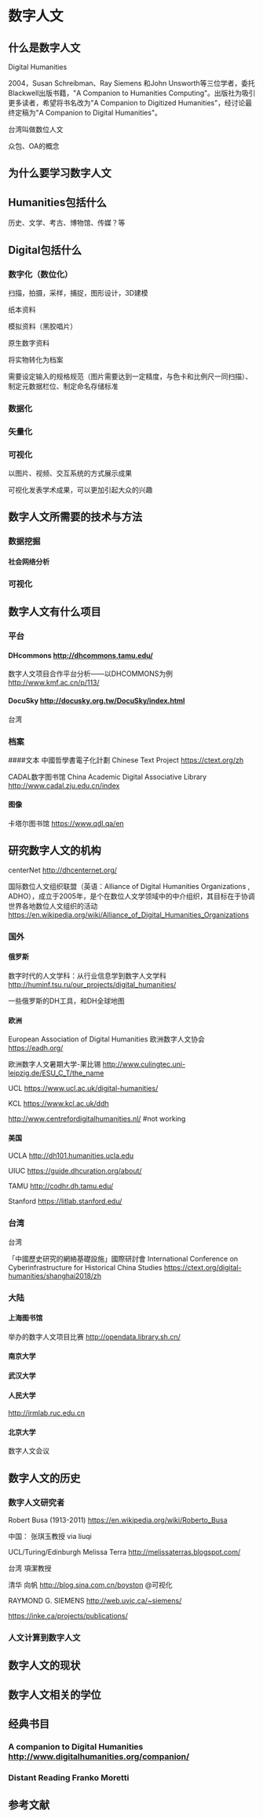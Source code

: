 # 数字人文
## 什么是数字人文 
Digital Humanities

2004，Susan Schreibman、Ray Siemens 和John Unsworth等三位学者，委托Blackwell出版书籍，"A Companion to Humanities Computing"。出版社为吸引更多读者，希望将书名改为"A Companion to Digitized Humanities"，经讨论最终定稿为"A Companion to Digital Humanities"。

台湾叫做数位人文

众包、OA的概念
## 为什么要学习数字人文
## Humanities包括什么
历史、文学、考古、博物馆、传媒？等
## Digital包括什么

### 数字化（数位化）
扫描，拍摄，采样，捕捉，图形设计，3D建模

纸本资料

模拟资料（黑胶唱片）

原生数字资料

将实物转化为档案

需要设定输入的规格规范（图片需要达到一定精度，与色卡和比例尺一同扫描）、制定元数据栏位、制定命名存储标准

### 数据化
### 矢量化
### 可视化
以图片、视频、交互系统的方式展示成果

可视化发表学术成果，可以更加引起大众的兴趣
## 数字人文所需要的技术与方法


### 数据挖掘
#### 社会网络分析
### 可视化
## 数字人文有什么项目
### 平台
#### DHcommons  http://dhcommons.tamu.edu/
数字人文项目合作平台分析——以DHCOMMONS为例 http://www.kmf.ac.cn/p/113/
#### DocuSky http://docusky.org.tw/DocuSky/index.html
台湾
### 档案
####文本
中國哲學書電子化計劃 Chinese Text Project https://ctext.org/zh

CADAL数字图书馆 China Academic Digital Associative Library http://www.cadal.zju.edu.cn/index
#### 图像
卡塔尔图书馆 https://www.qdl.qa/en
## 研究数字人文的机构
centerNet http://dhcenternet.org/

国际数位人文组织联盟（英语：Alliance of Digital Humanities Organizations ,  ADHO），成立于2005年，是个在数位人文学领域中的中介组织，其目标在于协调世界各地数位人文组织的活动
https://en.wikipedia.org/wiki/Alliance_of_Digital_Humanities_Organizations
### 国外
#### 俄罗斯
数字时代的人文学科：从行业信息学到数字人文学科
http://huminf.tsu.ru/our_projects/digital_humanities/ 

一些俄罗斯的DH工具，和DH全球地图
#### 欧洲
European Association of Digital Humanities 欧洲数字人文协会 https://eadh.org/

欧洲数字人文暑期大学-莱比锡 http://www.culingtec.uni-leipzig.de/ESU_C_T/the_name

UCL https://www.ucl.ac.uk/digital-humanities/

KCL https://www.kcl.ac.uk/ddh

http://www.centrefordigitalhumanities.nl/ #not working

#### 美国
UCLA
http://dh101.humanities.ucla.edu

UIUC 
https://guide.dhcuration.org/about/

TAMU
http://codhr.dh.tamu.edu/

Stanford
https://litlab.stanford.edu/
### 台湾
台湾


「中國歷史研究的網絡基礎設施」國際研討會
International Conference on Cyberinfrastructure for Historical China Studies
https://ctext.org/digital-humanities/shanghai2018/zh

### 大陆
#### 上海图书馆

举办的数字人文项目比赛 http://opendata.library.sh.cn/

#### 南京大学

#### 武汉大学

#### 人民大学 
http://irmlab.ruc.edu.cn

#### 北京大学
数字人文会议



## 数字人文的历史
### 数字人文研究者
Robert Busa (1913-2011) https://en.wikipedia.org/wiki/Roberto_Busa

中国： 张琪玉教授 via liuqi

UCL/Turing/Edinburgh Melissa Terra http://melissaterras.blogspot.com/

台湾 項潔教授

清华 向帆 http://blog.sina.com.cn/boyston @可视化

RAYMOND G. SIEMENS http://web.uvic.ca/~siemens/

https://inke.ca/projects/publications/

### 人文计算到数字人文
## 数字人文的现状
## 数字人文相关的学位
## 经典书目
### A companion to Digital Humanities http://www.digitalhumanities.org/companion/
### Distant Reading Franko Moretti
###
## 参考文献
